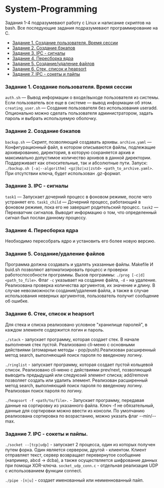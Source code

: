 # System-Programming
Задания 1-4 подразумевают работу с Linux и написание скриптов на bash. Все последующие задания подразумевают программирование на C.

- [Задание 1. Создание пользователя. Время сессии](#задание-1-создание-пользователя-время-сессии)
- [Задание 2. Создание бэкапов](#задание-2-создание-бэкапов)
- [Задание 3. IPC - сигналы](#задание-3-ipc---сигналы)
- [Задание 4. Пересборка ядра](#задание-4-пересборка-ядра)
- [Задание 5. Создание/удаление файлов](#задание-5-созданиеудаление-файлов)
- [Задание 6. Стек, список и heapsort](#задание-6-стек-список-и-heapsort)
- [Задание 7. IPC - сокеты и пайпы](#задание-7-ipc---сокеты-и-пайпы)



### Задание 1. Создание пользователя. Время сессии
``` auth.sh ``` — Вывод информации о входе/выходе пользователя из системы. Если пользователь все еще в системе — вывод информации об этом. 
``` creating_user.sh ``` — Создание пользователя без использования useradd. Опционально можно сделать пользователя администратором, задать пароль и выбрать используемую оболочку.

### Задание 2. Создание бэкапов
``` backup.sh ``` — Скрипт, позволяющий создавать архивы. 
``` archive.yaml ``` — Конфигурационный файл, в котором описываются файлы, подлежащие архивированию, директория, в которую сохраняется архив и максимально допустимое количество архивов в данной директории. Поддерживает как относительные, так и абсолютные пути.
Запуск: ```./backup.sh [-a|--algorithm] <gz|bz|xz|zstd> <path_to_archive.yaml>```. При отсутствии ключа, будет использован .gz-формат.

### Задание 3. IPC - сигналы
``` task1 ``` — Запускает дочерний процесс в фоновом режиме, после чего устраняет его.
``` task1_child ``` — Дочерний процесс, работающий в фоновом режиме, пока его не завершит родительский процесс.
``` task2 ``` — Перехватчик сигналов. Выводит информацию о том, что определенный сигнал был послан данному процессу.

### Задание 4. Пересборка ядра
Необходимо пересобрать ядро и установить его более новую версию.

### Задание 5. Создание/удаление файлов
Программа должна создавать и удалять указанные файлы. Makefile И buid.sh позволяют автоматизировать процесс и проверки работоспособности программы. Вызов программы: `./prog [-c|d] <path_to_file>`. Флаг `-с` указывает на создание файла, `-d` - на удаление. Реализована проверка количества аргументов, их значение и длину. В случае невозможности создания/удаления файла, а также в случае использования неверных аргументов, пользователь получит сообщение об ошибке.

### Задание 6. Стек, список и heapsort
Для стека и списка реализовано условное "хранилище паролей", в каждом элементе содержится логин и пароль. 

`./stack` - запускает программу, которая создает стек. В начале выполнения стек пустой. Реализовано cli-меню с основными действиями (атомарные методы - pop/push).Реализован расширенный метод search, выполняющий поиск пароля по введеному логину.

`./ringlist` - запускает программу, которая создает пустой кольцевой список. Реализовано cli-меню с действиями prev/next, позволяющий выводить предыдущий или следуюзий элемент списка; add/remove позволяет создать или удалить элемент. Реализован расширенный метод search, выполняющий поиск пароля по введеному логину. Реализован поиск пароля по логину.

`./heapsort -f <path/to/file>.` - Запускает программу, передавая данные на сортировку из указанного файла. Ключ -f не обязательный, данные для сортировки можно ввести из консоли. По умолчанию реализована сортировка по возрастанию, можно указать флаг --min/--max.

### Задание 7. IPC - сокеты и пайпы.
`./socket --[tcp|udp]` - запускает 2 процесса, один из которых получен путем форка. Один является сервером, другой - клиентом. Клиент отправляет текст, сервер возвращает перевернутое сообщение (например, abcd -> dcba), а также осуществляется шифрование данных при помощи XOR-ключа.
`socket_udp_conn.c` - отдельная реализация UDP с использованием функции connect.

`./pipe -[n|u]` - создает именованный или неименнованный пайп. 